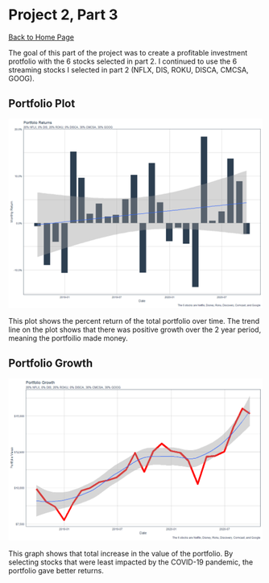 # Project 2, Part 3

[Back to Home Page](https://jeremy-swack.github.io/wicked-problems/)

The goal of this part of the project was to create a profitable investment protfolio with the 6 stocks selected in part 2. I continued to use the 6 streaming stocks I selected in part 2 (NFLX, DIS, ROKU, DISCA, CMCSA, GOOG).

## Portfolio Plot

![](portfolio_returns.png)

This plot shows the percent return of the total portfolio over time. The trend line on the plot shows that there was positive growth over the 2 year period, meaning the portfoilio made money.

## Portfolio Growth

![](portfolio_growth.png)

This graph shows that total increase in the value of the portfolio. By selecting stocks that were least impacted by the COVID-19 pandemic, the portfolio gave better returns.
